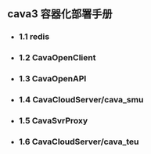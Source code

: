 ## cava3 容器化部署手册

* ### 1.1 redis

* ### 1.2 CavaOpenClient

* ### 1.3 CavaOpenAPI

* ### 1.4 CavaCloudServer/cava_smu

* ### 1.5 CavaSvrProxy

* ### 1.6 CavaCloudServer/cava_teu
